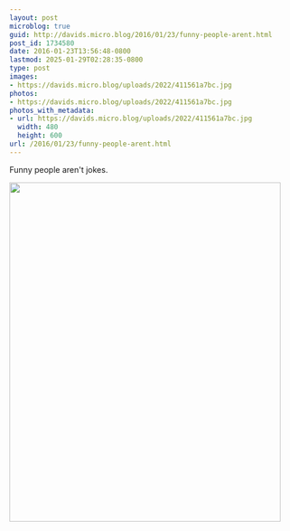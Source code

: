 ```yaml
---
layout: post
microblog: true
guid: http://davids.micro.blog/2016/01/23/funny-people-arent.html
post_id: 1734580
date: 2016-01-23T13:56:48-0800
lastmod: 2025-01-29T02:28:35-0800
type: post
images:
- https://davids.micro.blog/uploads/2022/411561a7bc.jpg
photos:
- https://davids.micro.blog/uploads/2022/411561a7bc.jpg
photos_with_metadata:
- url: https://davids.micro.blog/uploads/2022/411561a7bc.jpg
  width: 480
  height: 600
url: /2016/01/23/funny-people-arent.html
---
```

Funny people aren't jokes.

<img src="/uploads/2022/411561a7bc.jpg" width="480" height="600" alt="">
